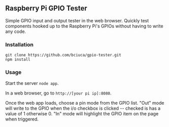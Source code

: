 ## Raspberry Pi GPIO Tester

Simple GPIO input and output tester in the web browser. Quickly test components hooked up to the Raspberry Pi's GPIOs without having to write any code.

### Installation

```
git clone https://github.com/bciuca/gpio-tester.git
npm install
```

### Usage

Start the server `node app`. 

In a web browser, go to `http://[your pi ip]:8080`. 

Once the web app loads, choose a pin mode from the GPIO list. "Out" mode will write to the GPIO when the i/o checkbox is clicked -- checked is has a value of 1 otherwise 0. "In" mode will highlight the GPIO item on the page when triggered.


